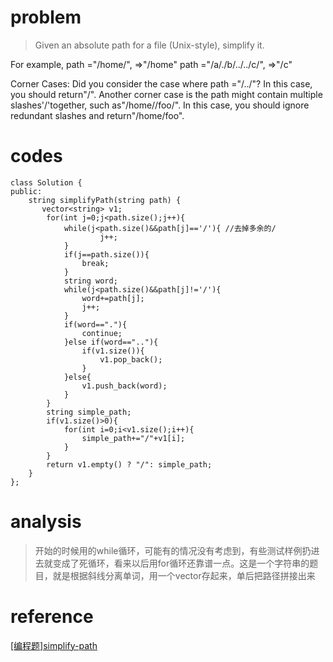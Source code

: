 # problem
>Given an absolute path for a file (Unix-style), simplify it.

For example,
path ="/home/", =>"/home"
path ="/a/./b/../../c/", =>"/c"

Corner Cases:
Did you consider the case where path ="/../"?
In this case, you should return"/".
Another corner case is the path might contain multiple slashes'/'together, such as"/home//foo/".
In this case, you should ignore redundant slashes and return"/home/foo".

# codes
```
class Solution {
public:
    string simplifyPath(string path) {
       vector<string> v1;      
        for(int j=0;j<path.size();j++){
            while(j<path.size()&&path[j]=='/'){ //去掉多余的/
                    j++;
            }
            if(j==path.size()){
                break;
            }
            string word;
            while(j<path.size()&&path[j]!='/'){
                word+=path[j];
                j++;
            }
            if(word=="."){
                continue;
            }else if(word==".."){
                if(v1.size()){
                    v1.pop_back();
                }
            }else{
                v1.push_back(word);
            }
        }
        string simple_path;
        if(v1.size()>0){
            for(int i=0;i<v1.size();i++){
                simple_path+="/"+v1[i];
            }
        }
        return v1.empty() ? "/": simple_path;
    }
};

```

# analysis
>开始的时候用的while循环，可能有的情况没有考虑到，有些测试样例扔进去就变成了死循环，看来以后用for循环还靠谱一点。这是一个字符串的题目，就是根据斜线分离单词，用一个vector存起来，单后把路径拼接出来

# reference
[[编程题]simplify-path][1]


[1]: https://www.nowcoder.com/questionTerminal/393e5a246a7546d1b2e4d7719647b7d9